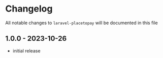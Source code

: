 # Changelog

All notable changes to `laravel-placetopay` will be documented in this file

## 1.0.0 - 2023-10-26

- initial release
